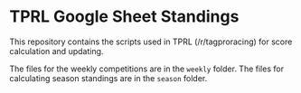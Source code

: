 # TPRL Google Sheet Standings

This repository contains the scripts used in TPRL (/r/tagproracing) for score calculation and updating.

The files for the weekly competitions are in the `weekly` folder. The files for calculating season standings are in the `season` folder.
